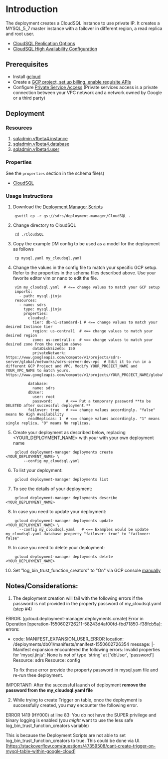 # Introduction

The deployment creates a CloudSQL instance to use private IP.
It creates a MYSQL_5_7 master instance with a failover in different region, a read replica and root user.
- [CloudSQL Replication Options](https://cloud.google.com/sql/docs/mysql/replication/)
- [CloudSQL High Availability Configuration](https://cloud.google.com/sql/docs/mysql/high-availability)


## Prerequisites
- Install [gcloud](https://cloud.google.com/sdk)
- Create a [GCP project, set up billing, enable requisite APIs](../project/README.md)
- Configure [Private Service Access](https://cloud.google.com/vpc/docs/configure-private-services-access])
  (Private services access is a private connection between your VPC network and a network owned by Google or a third party)


## Deployment

### Resources

1. [sqladmin.v1beta4.instance](https://cloud.google.com/sql/docs/mysql/admin-api/v1beta4/instances)
2. [sqladmin.v1beta4.database](https://cloud.google.com/sql/docs/mysql/admin-api/v1beta4/databases)
3. [sqladmin.v1beta4.user](https://cloud.google.com/sql/docs/mysql/admin-api/v1beta4/users)


### Properties

See the `properties` section in the schema file(s)

- [CloudSQL](gs://sdrs/deployment-manager/CloudSQL/mysql.jinja.schema)



### Usage Instructions


1. Download the [Deployment Manager Scripts](gs://sdrs/deployment-manager/CloudSQL)

```shell
    gsutil cp -r gs://sdrs/deployment-manager/CloudSQL .
```

2. Change directory to CloudSQL

```shell
    cd ./CloudSQL
```

3. Copy the example DM config to be used as a model for the deployment as follows

```shell
    cp mysql.yaml my_cloudsql.yaml
```

4. Change the values in the config file to match your specific GCP setup.
   Refer to the properties in the schema files described above. Use your favorite
   editor vim or nano to edit the file.

```shell
    vim my_cloudsql.yaml  # <== change values to match your GCP setup
    imports:
      - path: mysql.jinja
    resources:
      - name: sdrs
        type: mysql.jinja
        properties:
          cloudsql:
            tier: db-n1-standard-1 # <== change values to match your desired Instance tier
            region: us-central1  # <== change values to match your desired region
            zone: us-central1-c  # <== change values to match your desired zone from the region above
            dataDiskSizeGb: 150
            privateNetwork: https://www.googleapis.com/compute/v1/projects/sdrs-server/global/networks/sdrs-server-dev-vpc  # Edit it to run in a different GCP Project and VPC. Modify YOUR_PROJECT_NAME and YOUR_VPC_NAME to match yours. https://www.googleapis.com/compute/v1/projects/YOUR_PROJECT_NAME/global/networks/YOUR_VPC_NAME

          database:
            name: sdrs
          dbUser:
            user: root
            password:      # <== Put a temporary password **to be DELETED after successful deployment.**
          failover: true   # <== change values accordingly. "false" means No High Availability
          readReplicas: 1  # <== change values accordingly. "1" means single replica, "0" means No replicas.

```



5. Create your deployment as described below, replacing <YOUR_DEPLOYMENT_NAME>
   with your with your own deployment name

```shell
    gcloud deployment-manager deployments create <YOUR_DEPLOYMENT_NAME> \
        --config my_cloudsql.yaml
```

6. To list your deployment:

```shell
    gcloud deployment-manager deployments list
```

7. To see the details of your deployment:

```shell
    gcloud deployment-manager deployments describe <YOUR_DEPLOYMENT_NAME>
```

8. In case you need to update your deployment:

```shell
    gcloud deployment-manager deployments update <YOUR_DEPLOYMENT_NAME> \
      --config my_cloudsql.yaml   # <== Examples would be update my_cloudsql.yaml database property "failover: true" to "failover: false"

```

9. In case you need to delete your deployment:

```shell
    gcloud deployment-manager deployments delete <YOUR_DEPLOYMENT_NAME>
```

10. Set "log_bin_trust_function_creators" to "On" via GCP console [manually](https://cloud.google.com/sql/docs/mysql/flags)




## Notes/Considerations:

1. The deployment creation will fail with the following errors if the  password is not provided in the property password of my_cloudsql.yaml (step #4)

ERROR: (gcloud.deployment-manager.deployments.create) Error in Operation [operation-1550602726211-58243d4af00fd-fbd71850-f38fcb5a]: errors:
- code: MANIFEST_EXPANSION_USER_ERROR
location: /deployments/db01/manifests/manifest-1550602726354
message: |-
  Manifest expansion encountered the following errors: Invalid properties for 'mysql.jinja':
  None is not of type 'string' at ['dbUser', 'password']
   Resource: sdrs Resource: config


   To fix these error provide the property password in mysql.yam file and re-run thee deployment.

IMPORTANT: After the successful launch of deployment **remove the password from the my_cloudsql.yaml file**


2. While trying to create Trigger on table, once the deployment is successfully created, you may encounter the following error.

ERROR 1419 (HY000) at line 83: You do not have the SUPER privilege and binary logging is enabled (you *might* want to use the less safe log_bin_trust_function_creators variable)

This is because the Deployment Scripts are not able to set log_bin_trust_function_creators to true.
This could be done via UI. [https://stackoverflow.com/questions/47359508/cant-create-trigger-on-mysql-table-within-google-cloud]
